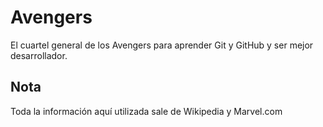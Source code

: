 # Avengers

El cuartel general de los Avengers para aprender Git y GitHub y ser mejor desarrollador.

## Nota
Toda la información aquí utilizada sale de Wikipedia y Marvel.com
